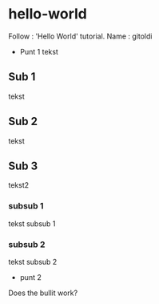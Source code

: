 # hello-world

Follow : 'Hello World' tutorial.
Name   : gitoldi

* Punt 1
tekst

## Sub 1
tekst

## Sub 2
tekst

## Sub 3
tekst2

### subsub 1
tekst subsub 1

### subsub 2
tekst subsub 2

* punt 2

Does the bullit work?
